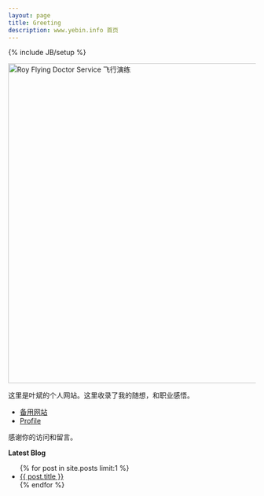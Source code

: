 ```yaml
---
layout: page
title: Greeting
description: www.yebin.info 首页
---
```

{% include JB/setup %}

<img style="width:650px;float:center" alt="Roy Flying Doctor Service 飞行演练" src="http://yebin-wordpress.stor.sinaapp.com/uploads/2012/06/rfds.jpg"/></a>

这里是叶斌的个人网站。这里收录了我的随想，和职业感悟。

* [备用网站](http://calepin.yebin.info)
* [Profile](https://plus.google.com/u/0/111730946330475204627/about)

感谢你的访问和留言。


**Latest Blog**
<ul class="posts">
  {% for post in site.posts limit:1 %}
    <li><a href="{{ BASE_PATH }}{{ post.url }}">{{ post.title }}</a></li>
  {% endfor %}
</ul>